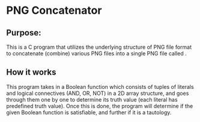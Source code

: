 # PNG Concatenator

<h2> Purpose: </h2>

<p>
  This is a C program that utilizes the underlying structure of PNG file format to concatenate (combine) various PNG files into a single PNG file called <all.png>.
</p>

<h2> How it works </h2>

<p>
  This program takes in a Boolean function which consists of tuples of literals and logical connectives (AND, OR, NOT) in a 2D array structure, and goes through them one by one to determine its truth value (each literal has predefined truth value). Once this is done, the program will determine if the given Boolean function is satisfiable, and further if it is a tautology.
</p>
